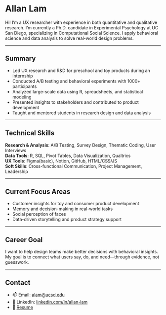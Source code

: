 # Allan Lam

Hi! I’m a UX researcher with experience in both quantitative and qualitative research. I’m currently a Ph.D. candidate in Experimental Psychology at UC San Diego, specializing in Computational Social Science. I apply behavioral science and data analysis to solve real-world design problems.

---

## Summary

- Led UX research and R&D for preschool and toy products during an internship  
- Conducted A/B testing and behavioral experiments with 1000+ participants  
- Analyzed large-scale data using R, spreadsheets, and statistical modeling  
- Presented insights to stakeholders and contributed to product development  
- Taught and mentored students in research design and data analysis  

---

## Technical Skills

**Research & Analysis**: A/B Testing, Survey Design, Thematic Coding, User Interviews  
**Data Tools**: R, SQL, Pivot Tables, Data Visualization, Qualtrics  
**UX Tools**: Figma(basic), Notion, GitHub, HTML/CSS/JS  
**Soft Skills**: Cross-functional Communication, Project Management, Leadership  

---

## Current Focus Areas

- Customer insights for toy and consumer product development  
- Memory and decision-making in real-world tasks
- Social perception of faces
- Data-driven storytelling and product strategy support  

---

## Career Goal

I want to help design teams make better decisions with behavioral insights. My goal is to connect what users say, do, and need—through evidence, not guesswork.

---

## Contact

- 📫 Email: [alam@ucsd.edu](mailto:alam@ucsd.edu)  
- 🔗 LinkedIn: [linkedin.com/in/allan-lam](https://www.linkedin.com/in/allan-lam/)  
- 📄 [Resume](./Allan-Lam-Resume.pdf)
